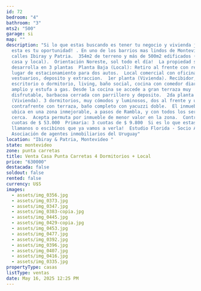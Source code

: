 ```yaml
---
id: 72
bedroom: "4"
bathroom: "3"
mts2: "500"
garage: si
map: ""
description: "Si lo que estas buscando es tener tu negocio y vivienda juntos
  esta es tu oportunidad! . En uno de los barrios mas lindos de Montevideo,
  calles Ibiray y Patria.  354m2 de terreno y más de 500m2 edificados (incluye
  casa y local).  Orientación Noreste, sol todo el día!  La propiedad se
  desarrolla en 3 plantas  Planta Baja (Local): Retiro al frente con rejas y
  lugar de estacionamiento para dos autos.  Local comercial con oficinas,
  vestuarios, deposito y extraccion.  1er planta (Vivienda). Recibidor,
  escritorio o dormitorio, living, baño social, cocina con comedor diario muy
  amplio y estufa a gas. Desde la cocina se accede a gran terraza muy
  disfrutable, barbacoa cerrada con parrillero y deposito.  2da planta
  (Vivienda). 3 dormitorios, muy cómodos y luminosos, dos al frente y uno al
  contrafrente con terraza, baño completo con yacuzzi doble.  El inmueble se
  ubica en una zona inmejorable, a pasos de Rambla, y con todos los servicios
  cerca.  Acepta permuta por inmueble de menor valor en la zona.  Contribución 3
  cuotas de $ 53.000  Primaria: 3 cuotas de $ 9.800  Si es lo que estas buscando
  llamanos o escibinos que ya vamos a verla!  Estudio Florida - Socio ADIU
  Asociación de agentes inmobiliarios del Uruguay"
location: "Ibiray & Patria, Montevideo "
state: montevideo
zone: punta carretas
title: Venta Casa Punta Carretas 4 Dormitorios + Local
price: "630000"
destacada: false
soldout: false
rented: false
currency: U$S
images:
  - assets/img_0356.jpg
  - assets/img_0373.jpg
  - assets/img_0347.jpg
  - assets/img_0383-copia.jpg
  - assets/img_0445.jpg
  - assets/img_0429-copia.jpg
  - assets/img_0453.jpg
  - assets/img_0477.jpg
  - assets/img_0392.jpg
  - assets/img_0396.jpg
  - assets/img_0407.jpg
  - assets/img_0416.jpg
  - assets/img_0335.jpg
propertyType: casas
listType: ventas
date: May 16, 2025 12:25 PM
---
```


